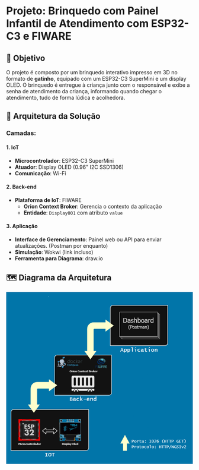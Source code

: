 # Projeto: Brinquedo com Painel Infantil de Atendimento com ESP32-C3 e FIWARE

## 🎯 Objetivo
O projeto é composto por um brinquedo interativo impresso em 3D no formato de **gatinho**, equipado com um ESP32-C3 SuperMini e um display OLED. O brinquedo é entregue à criança junto com o responsável e exibe a senha de atendimento da criança, informando quando chegar o atendimento, tudo de forma lúdica e acolhedora.

## 🧱 Arquitetura da Solução

### Camadas:

#### 1. IoT
- **Microcontrolador**: ESP32-C3 SuperMini
- **Atuador**: Display OLED (0.96" I2C SSD1306)
- **Comunicação**: Wi-Fi

#### 2. Back-end
- **Plataforma de IoT**: FIWARE
  - **Orion Context Broker**: Gerencia o contexto da aplicação
  - **Entidade**: `Display001` com atributo `value`

#### 3. Aplicação
- **Interface de Gerenciamento**: Painel web ou API para enviar atualizações. (Postman por enquanto)
- **Simulação**: Wokwi (link incluso)
- **Ferramenta para Diagrama**: draw.io

## 🗺️ Diagrama da Arquitetura
![Diagrama da Arquitetura](moskitto_arquitetura_1.drawio.png)
